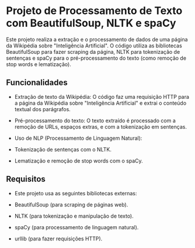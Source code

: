 # Projeto de Processamento de Texto com BeautifulSoup, NLTK e spaCy

Este projeto realiza a extração e o processamento de dados de uma página da Wikipédia sobre "Inteligência Artificial". O código utiliza as bibliotecas BeautifulSoup para fazer scraping da página, NLTK para tokenização de sentenças e spaCy para o pré-processamento do texto (como remoção de stop words e lematização).


## Funcionalidades

- Extração de texto da Wikipédia: O código faz uma requisição HTTP para a página da Wikipédia sobre "Inteligência Artificial" e extrai o conteúdo textual dos parágrafos.

- Pré-processamento do texto: O texto extraído é processado com a remoção de URLs, espaços extras, e com a tokenização em sentenças.

- Uso de NLP (Processamento de Linguagem Natural):

- Tokenização de sentenças com o NLTK.

- Lematização e remoção de stop words com o spaCy.


## Requisitos

- Este projeto usa as seguintes bibliotecas externas:

- BeautifulSoup (para scraping de páginas web).

- NLTK (para tokenização e manipulação de texto).

- spaCy (para processamento de linguagem natural).

- urllib (para fazer requisições HTTP).
